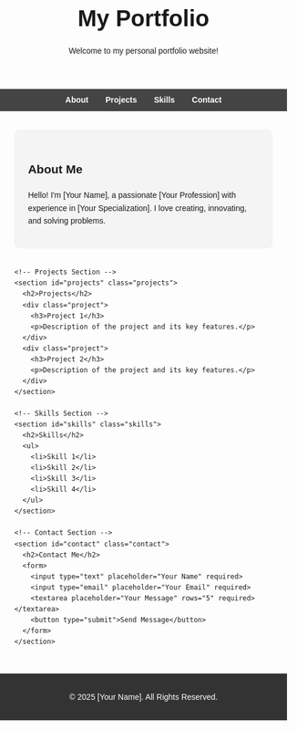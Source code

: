 <head>
  <meta charset="UTF-8">
  <meta name="viewport" content="width=device-width, initial-scale=1.0">
  <title>Portfolio</title>
  <style>
    body {
      font-family: Arial, sans-serif;
      margin: 0;
      padding: 0;
      line-height: 1.6;
    }

    header {
      background: #333;
      color: #fff;
      padding: 1rem 0;
      text-align: center;
    }

    header h1 {
      margin: 0;
      font-size: 2.5rem;
    }

    nav {
      display: flex;
      justify-content: center;
      background: #444;
      padding: 0.5rem 0;
    }

    nav a {
      color: #fff;
      text-decoration: none;
      margin: 0 15px;
      font-weight: bold;
    }

    nav a:hover {
      color: #f0a500;
    }

    .container {
      width: 90%;
      max-width: 1200px;
      margin: 0 auto;
      padding: 2rem 0;
    }

    section {
      margin-bottom: 2rem;
    }

    .about, .projects, .skills {
      background: #f4f4f4;
      padding: 1.5rem;
      border-radius: 10px;
    }

    .projects .project {
      margin-bottom: 1rem;
    }

    .skills ul {
      list-style-type: none;
      padding: 0;
    }

    .skills li {
      display: inline-block;
      margin: 0.5rem;
      background: #ddd;
      padding: 0.5rem 1rem;
      border-radius: 5px;
    }

    .contact form {
      display: flex;
      flex-direction: column;
      gap: 1rem;
    }

    .contact input, .contact textarea {
      width: 100%;
      padding: 0.5rem;
      border: 1px solid #ccc;
      border-radius: 5px;
    }

    .contact button {
      background: #333;
      color: #fff;
      border: none;
      padding: 0.7rem;
      cursor: pointer;
      font-size: 1rem;
      border-radius: 5px;
    }

    .contact button:hover {
      background: #f0a500;
    }

    footer {
      background: #333;
      color: #fff;
      text-align: center;
      padding: 1rem 0;
    }

    @media (max-width: 768px) {
      nav {
        flex-direction: column;
      }

      nav a {
        margin: 10px 0;
      }
    }
  </style>
</head>
<body>
  <header>
    <h1>My Portfolio</h1>
    <p>Welcome to my personal portfolio website!</p>
  </header>

  <nav>
    <a href="#about">About</a>
    <a href="#projects">Projects</a>
    <a href="#skills">Skills</a>
    <a href="#contact">Contact</a>
  </nav>

  <div class="container">
    <!-- About Section -->
    <section id="about" class="about">
      <h2>About Me</h2>
      <p>Hello! I'm [Your Name], a passionate [Your Profession] with experience in [Your Specialization]. I love creating, innovating, and solving problems.</p>
    </section>

    <!-- Projects Section -->
    <section id="projects" class="projects">
      <h2>Projects</h2>
      <div class="project">
        <h3>Project 1</h3>
        <p>Description of the project and its key features.</p>
      </div>
      <div class="project">
        <h3>Project 2</h3>
        <p>Description of the project and its key features.</p>
      </div>
    </section>

    <!-- Skills Section -->
    <section id="skills" class="skills">
      <h2>Skills</h2>
      <ul>
        <li>Skill 1</li>
        <li>Skill 2</li>
        <li>Skill 3</li>
        <li>Skill 4</li>
      </ul>
    </section>

    <!-- Contact Section -->
    <section id="contact" class="contact">
      <h2>Contact Me</h2>
      <form>
        <input type="text" placeholder="Your Name" required>
        <input type="email" placeholder="Your Email" required>
        <textarea placeholder="Your Message" rows="5" required></textarea>
        <button type="submit">Send Message</button>
      </form>
    </section>
  </div>

  <footer>
    <p>&copy; 2025 [Your Name]. All Rights Reserved.</p>
  </footer>
</body>
</html>
